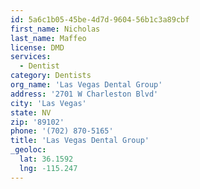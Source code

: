 ```yaml
---
id: 5a6c1b05-45be-4d7d-9604-56b1c3a89cbf
first_name: Nicholas
last_name: Maffeo
license: DMD
services:
  - Dentist
category: Dentists
org_name: 'Las Vegas Dental Group'
address: '2701 W Charleston Blvd'
city: 'Las Vegas'
state: NV
zip: '89102'
phone: '(702) 870-5165'
title: 'Las Vegas Dental Group'
_geoloc:
  lat: 36.1592
  lng: -115.247
---
```

